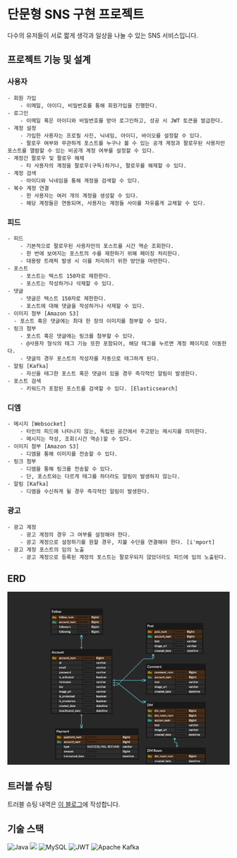 # 단문형 SNS 구현 프로젝트 

다수의 유저들이 서로 짧게 생각과 일상을 나눌 수 있는 SNS 서비스입니다. 

## 프로젝트 기능 및 설계 

### 사용자
    - 회원 가입 
        - 이메일, 아이디, 비밀번호를 통해 회원가입을 진행한다. 
    - 로그인 
        - 이메일 혹은 아이디와 비밀번호를 받아 로그인하고, 성공 시 JWT 토큰을 발급한다.
    - 계정 설정 
        - 가입한 사용자는 프로필 사진, 닉네임, 아이디, 바이오를 설정할 수 있다. 
        - 팔로우 여부와 무관하게 포스트를 누구나 볼 수 있는 공개 계정과 팔로우된 사용자만 포스트를 열람할 수 있는 비공개 계정 여부를 설정할 수 있다. 
    - 계정간 팔로우 및 팔로우 해제
        - 타 사용자의 계정을 팔로우(구독)하거나, 팔로우를 해제할 수 있다. 
    - 계정 검색 
        - 아이디와 닉네임을 통해 계정을 검색할 수 있다. 
    - 복수 계정 연결
        - 한 사용자는 여러 개의 계정을 생성할 수 있다.
        - 해당 계정들은 연동되며, 사용자는 계정들 사이를 자유롭게 교체할 수 있다. 
### 피드
    - 피드
        - 기본적으로 팔로우된 사용자만의 포스트를 시간 역순 조회한다.
        - 한 번에 보여지는 포스트의 수를 제한하기 위해 페이징 처리한다.
        - 대용량 트래픽 발생 시 이를 처리하기 위한 방안을 마련한다. 
    - 포스트 
        - 포스트는 텍스트 150자로 제한한다. 
        - 포스트는 작성하거나 삭제할 수 있다.
    - 댓글
        - 댓글은 텍스트 150자로 제한한다. 
        - 포스트에 대해 댓글을 작성하거나 삭제할 수 있다. 
    - 이미지 첨부 [Amazon S3]
      - 포스트 혹은 댓글에는 최대 한 장의 이미지를 첨부할 수 있다.
    - 링크 첨부
        - 포스트 혹은 댓글에는 링크를 첨부할 수 있다.
        - @사용자 형식의 태그 기능 또한 포함되어, 해당 태그를 누르면 계정 페이지로 이동한다.
        - 댓글의 경우 포스트의 작성자를 자동으로 태그하게 된다. 
    - 알림 [Kafka]
        - 자신을 태그한 포스트 혹은 댓글이 있을 경우 즉각적인 알림이 발생한다. 
    - 포스트 검색 
        - 키워드가 포함된 포스트를 검색할 수 있다. [Elasticsearch]
### 디엠
    - 메시지 [Websocket]
        - 타인의 피드에 나타나지 않는, 독립된 공간에서 주고받는 메시지를 의미한다.
        - 메시지는 작성, 조회(시간 역순)할 수 있다. 
    - 이미지 첨부 [Amazon S3]
        - 디엠을 통해 이미지를 전송할 수 있다. 
    - 링크 첨부
        - 디엠을 통해 링크를 전송할 수 있다. 
        - 단, 포스트와는 다르게 태그를 하더라도 알림이 발생하지 않는다.
    - 알림 [Kafka]
        - 디엠을 수신하게 될 경우 즉각적인 알림이 발생한다. 
### 광고
    - 광고 계정
        - 광고 계정의 경우 그 여부를 설정해야 한다. 
        - 광고 계정으로 설정하기를 원할 경우, 지불 수단을 연결해야 한다. [i'mport]
    - 광고 계정 포스트의 임의 노출 
        - 광고 계정으로 등록된 계정의 포스트는 팔로우되지 않았더라도 피드에 임의 노출된다. 

## ERD
![sns.png](doc%2Fsns.png)

## 트러블 슈팅
트러블 슈팅 내역은 [이 블로그](velog.io/@ofgongmu)에 작성합니다. 

## 기술 스택

![Java](https://img.shields.io/badge/java-%23ED8B00.svg?style=for-the-badge&logo=openjdk&logoColor=white)
<img src="https://img.shields.io/badge/springboot-6DB33F?style=for-the-badge&logo=springboot&logoColor=white">
![MySQL](https://img.shields.io/badge/mysql-%2300f.svg?style=for-the-badge&logo=mysql&logoColor=white)
![JWT](https://img.shields.io/badge/JWT-black?style=for-the-badge&logo=JSON%20web%20tokens)
![Apache Kafka](https://img.shields.io/badge/Apache%20Kafka-000?style=for-the-badge&logo=apachekafka)